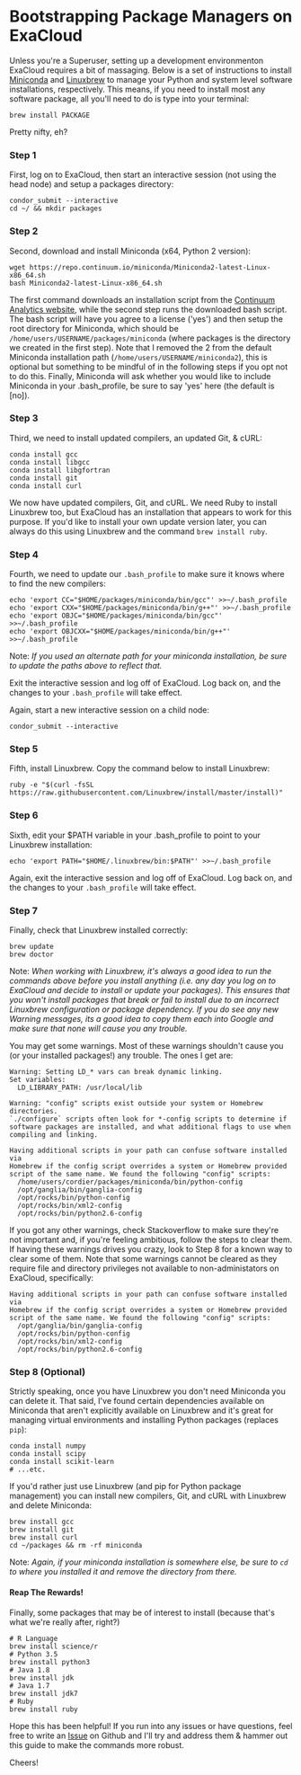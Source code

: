 # Bootstrapping Package Managers on ExaCloud

Unless you're a Superuser, setting up a development environmenton ExaCloud requires a bit of massaging. Below is a set of instructions to install [Miniconda](http://conda.pydata.org/miniconda.html) and [Linuxbrew](http://linuxbrew.sh) to manage your Python and system level software installations, respectively. This means, if you need to install most any software package, all you'll need to do is type into your terminal:
```
brew install PACKAGE
```

Pretty nifty, eh?

### Step 1
First, log on to ExaCloud, then start an interactive session (not using the head node) and setup a packages directory:
```
condor_submit --interactive
cd ~/ && mkdir packages
```

### Step 2
Second, download and install Miniconda (x64, Python 2 version):
```
wget https://repo.continuum.io/miniconda/Miniconda2-latest-Linux-x86_64.sh
bash Miniconda2-latest-Linux-x86_64.sh
```

The first command downloads an installation script from the [Continuum Analytics website](http://conda.pydata.org/miniconda.html), while the second step runs the downloaded bash script. The bash script will have you agree to a license ('yes') and then setup the root directory for Miniconda, which should be `/home/users/USERNAME/packages/miniconda` (where packages is the directory we created in the first step). Note that I removed the 2 from the default Miniconda installation path (`/home/users/USERNAME/miniconda2`), this is optional but something to be mindful of in the following steps if you opt not to do this. Finally, Miniconda will ask whether you would like to include Miniconda in your .bash_profile, be sure to say 'yes' here (the default is [no]).

### Step 3
Third, we need to install updated compilers, an updated Git, & cURL:
```
conda install gcc
conda install libgcc
conda install libgfortran
conda install git
conda install curl
```

We now have updated compilers, Git, and cURL. We need Ruby to install Linuxbrew too, but ExaCloud has an installation that appears to work for this purpose. If you'd like to install your own update version later, you can always do this using Linuxbrew and the command `brew install ruby`.

### Step 4
Fourth, we need to update our `.bash_profile` to make sure it knows where to find the new compilers:
```
echo 'export CC="$HOME/packages/miniconda/bin/gcc"' >>~/.bash_profile
echo 'export CXX="$HOME/packages/miniconda/bin/g++"' >>~/.bash_profile
echo 'export OBJC="$HOME/packages/miniconda/bin/gcc"' >>~/.bash_profile
echo 'export OBJCXX="$HOME/packages/miniconda/bin/g++"' >>~/.bash_profile
```
Note: *If you used an alternate path for your miniconda installation, be sure to update the paths above to reflect that.*

Exit the interactive session and log off of ExaCloud. Log back on, and the changes to your `.bash_profile` will take effect.

Again, start a new interactive session on a child node:
```
condor_submit --interactive
```

### Step 5
Fifth, install Linuxbrew. Copy the command below to install Linuxbrew:
```
ruby -e "$(curl -fsSL https://raw.githubusercontent.com/Linuxbrew/install/master/install)"
```

### Step 6
Sixth, edit your $PATH variable in your .bash_profile to point to your Linuxbrew installation:
```
echo 'export PATH="$HOME/.linuxbrew/bin:$PATH"' >>~/.bash_profile
```

Again, exit the interactive session and log off of ExaCloud. Log back on, and the changes to your `.bash_profile` will take effect.

### Step 7
Finally, check that Linuxbrew installed correctly:
```
brew update
brew doctor
```
Note: *When working with Linuxbrew, it's always a good idea to run the commands above before you install anything (i.e. any day you log on to ExaCloud and decide to install or update your packages). This ensures that you won't install packages that break or fail to install due to an incorrect Linuxbrew configuration or package dependency. If you do see any new Warning messages, its a good idea to copy them each into Google and make sure that none will cause you any trouble.*

You may get some warnings. Most of these warnings shouldn't cause you (or your installed packages!) any trouble. The ones I get are:
```
Warning: Setting LD_* vars can break dynamic linking.
Set variables:
  LD_LIBRARY_PATH: /usr/local/lib

Warning: "config" scripts exist outside your system or Homebrew directories.
`./configure` scripts often look for *-config scripts to determine if
software packages are installed, and what additional flags to use when
compiling and linking.

Having additional scripts in your path can confuse software installed via
Homebrew if the config script overrides a system or Homebrew provided
script of the same name. We found the following "config" scripts:
  /home/users/cordier/packages/miniconda/bin/python-config
  /opt/ganglia/bin/ganglia-config
  /opt/rocks/bin/python-config
  /opt/rocks/bin/xml2-config
  /opt/rocks/bin/python2.6-config
```

If you got any other warnings, check Stackoverflow to make sure they're not important and, if you're feeling ambitious, follow the steps to clear them. If having these warnings drives you crazy, look to Step 8 for a known way to clear some of them. Note that some warnings cannot be cleared as they require file and directory privileges not available to non-administators on ExaCloud, specifically:
```
Having additional scripts in your path can confuse software installed via
Homebrew if the config script overrides a system or Homebrew provided
script of the same name. We found the following "config" scripts:
  /opt/ganglia/bin/ganglia-config
  /opt/rocks/bin/python-config
  /opt/rocks/bin/xml2-config
  /opt/rocks/bin/python2.6-config
```

### Step 8 (Optional)
Strictly speaking, once you have Linuxbrew you don't need Miniconda you can delete it. That said, I've found certain dependencies available on Miniconda that aren't explicitly available on Linuxbrew and it's great for managing virtual environments and installing Python packages (replaces `pip`):
```
conda install numpy
conda install scipy
conda install scikit-learn
# ...etc.
```

If you'd rather just use Linuxbrew (and pip for Python package management) you can install new compilers, Git, and cURL with Linuxbrew and delete Miniconda:
```
brew install gcc
brew install git
brew install curl
cd ~/packages && rm -rf miniconda
```
Note: *Again, if your miniconda installation is somewhere else, be sure to `cd` to where you installed it and remove the directory from there.*

#### Reap The Rewards!
Finally, some packages that may be of interest to install (because that's what we're really after, right?)
```
# R Language
brew install science/r
# Python 3.5
brew install python3
# Java 1.8
brew install jdk
# Java 1.7
brew install jdk7
# Ruby
brew install ruby
```

Hope this has been helpful! If you run into any issues or have questions, feel free to write an [Issue](https://github.com/greenstick/bootstrapping-package-management-on-exacloud/issues/new) on Github and I'll try and address them & hammer out this guide to make the commands more robust. 

Cheers!
